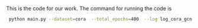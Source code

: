 This is the code for our work. The command for running the code is 

```sh
 python main.py --dataset=cora  --total_epochs=400  --log log_cora_gcn.txt --training --model_path cora_GCN_RL

```
